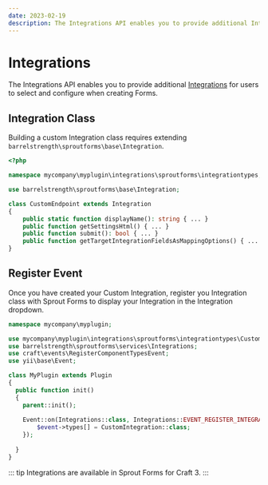 ```yaml
---
date: 2023-02-19
description: The Integrations API enables you to provide additional Integrations for users to select and configure when creating Forms.
---
```


# Integrations

The Integrations API enables you to provide additional [Integrations](./integrations.md) for users to select and configure when creating Forms.

## Integration Class

Building a custom Integration class requires extending `barrelstrength\sproutforms\base\Integration`.

``` php
<?php

namespace mycompany\myplugin\integrations\sproutforms\integrationtypes;

use barrelstrength\sproutforms\base\Integration;

class CustomEndpoint extends Integration
{
    public static function displayName(): string { ... }
    public function getSettingsHtml() { ... }
    public function submit(): bool { ... }
    public function getTargetIntegrationFieldsAsMappingOptions() { ... }
}
```

## Register Event

Once you have created your Custom Integration, register you Integration class with Sprout Forms to display your Integration in the Integration dropdown.

``` php
namespace mycompany\myplugin;

use mycompany\myplugin\integrations\sproutforms\integrationtypes\CustomIntegration;
use barrelstrength\sproutforms\services\Integrations;
use craft\events\RegisterComponentTypesEvent;
use yii\base\Event;

class MyPlugin extends Plugin
{
  public function init()
  {
    parent::init();
    
    Event::on(Integrations::class, Integrations::EVENT_REGISTER_INTEGRATIONS, function(RegisterComponentTypesEvent $event) {
        $event->types[] = CustomIntegration::class;
    });
  
  }
}
```

::: tip
Integrations are available in Sprout Forms for Craft 3.
:::
